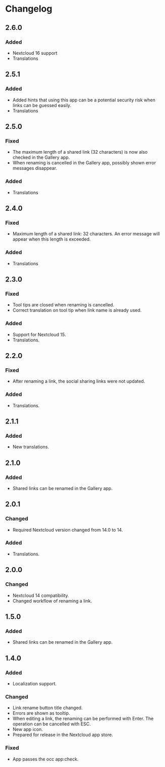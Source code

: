 # Changelog

## 2.6.0
### Added
- Nextcloud 16 support
- Translations

## 2.5.1
### Added
- Added hints that using this app can be a potential security risk when links can be guessed easily.
- Translations

## 2.5.0
### Fixed
- The maximum length of a shared link (32 characters) is now also checked in the Gallery app.
- When renaming is cancelled in the Gallery app, possibly shown error messages disappear.

### Added
- Translations

## 2.4.0
### Fixed
- Maximum length of a shared link: 32 characters. An error message will appear when this length is exceeded.

### Added
- Translations

## 2.3.0
### Fixed
- Tool tips are closed when renaming is cancelled.
- Correct translation on tool tip when link name is already used.

### Added
- Support for Nextcloud 15.
- Translations.

## 2.2.0
### Fixed
- After renaming a link, the social sharing links were not updated.

### Added
- Translations.

## 2.1.1
### Added
- New translations.

## 2.1.0
### Added
- Shared links can be renamed in the Gallery app.

## 2.0.1
### Changed
- Required Nextcloud version changed from 14.0 to 14.

### Added
- Translations.

## 2.0.0
### Changed
- Nextcloud 14 compatibility.
- Changed workflow of renaming a link.


## 1.5.0
### Added
- Shared links can be renamed in the Gallery app.

## 1.4.0
### Added
- Localization support.

### Changed
- Link rename button title changed.
- Errors are shown as tooltip.
- When editing a link, the renaming can be performed with Enter. The operation can be cancelled with ESC.
- New app icon.
- Prepared for release in the Nextcloud app store.

### Fixed
- App passes the occ app:check.
